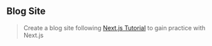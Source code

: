 ## Blog Site
> Create a blog site following [Next.js Tutorial](https://nextjs.org/learn-pages-router/basics/create-nextjs-app) to gain practice with Next.js
